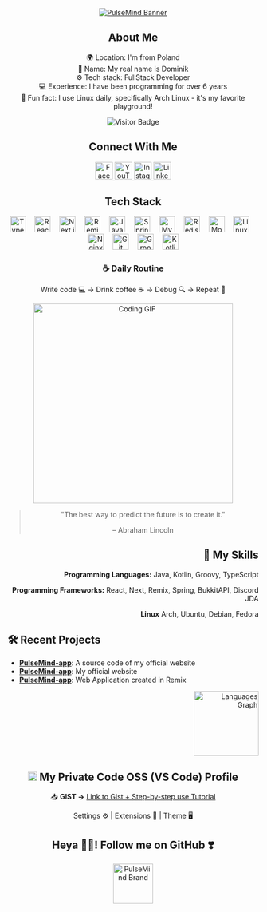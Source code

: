 <!-- Hello Banner -->
<div align="center">
  <a href="https://pulsemind.pl" target="_blank">
    <img src="https://pulsemind.pl/image/BANNER.png" alt="PulseMind Banner" />
  </a>
</div>

<!-- About Me -->
<div align="center">
  <h2>About Me</h2>
  
  🌍 Location: I'm from Poland  
  🪪 Name: My real name is Dominik  
  ⚙️ Tech stack: FullStack Developer  
  💻 Experience: I have been programming for over 6 years  
  🐧 Fun fact: I use Linux daily, specifically Arch Linux - it's my favorite playground!
  
  <img src="https://visitor-badge.laobi.icu/badge?page_id=PulseMind.PulseMind" alt="Visitor Badge" />
</div>

<!-- Media -->
<div align="center">
  <h2>Connect With Me</h2>
  
<a href="https://facebook.com/PulseMindPL" target="_blank">
  <img src="https://img.shields.io/badge/Facebook-%231877F2.svg?style=for-the-badge&logo=facebook&logoColor=white" height="35" alt="Facebook" />
</a>
<a href="https://youtube.com/@PulseMindPL" target="_blank">
  <img src="https://img.shields.io/badge/Youtube-%23FF0000.svg?style=for-the-badge&logo=youtube&logoColor=white" height="35" alt="YouTube" />
</a>
<a href="https://instagram.com/PulseMindPL" target="_blank">
  <img src="https://img.shields.io/badge/Instagram-%23E4405F.svg?style=for-the-badge&logo=instagram&logoColor=white" height="35" alt="Instagram" />
</a>
<a href="https://www.linkedin.com/in/pulsemind/" target="_blank">
  <img src="https://img.shields.io/badge/LinkedIn-%230077B5.svg?style=for-the-badge&logo=linkedin&logoColor=white" height="35" alt="LinkedIn" />
</a>
</div>

<!-- Tech Stack -->
<div align="center">
  <h2>Tech Stack</h2>
  
<img src="https://cdn.jsdelivr.net/gh/devicons/devicon/icons/typescript/typescript-original.svg" height="32" alt="TypeScript" title="TypeScript" />
<img width="10" />
<img src="https://cdn.jsdelivr.net/gh/devicons/devicon/icons/react/react-original.svg" height="32" alt="React" title="React" />
<img width="10" />
<img src="https://cdn.jsdelivr.net/gh/devicons/devicon/icons/nextjs/nextjs-original-wordmark.svg" height="32" alt="Next.js" title="Next.js" />
<img width="10" />
<img src="https://cdn.jsdelivr.net/npm/simple-icons@v8/icons/remix.svg" height="32" alt="Remix" title="Remix" />
<img width="10" />
<img src="https://cdn.jsdelivr.net/gh/devicons/devicon/icons/java/java-original.svg" height="32" alt="Java" title="Java" />
<img width="10" />
<img src="https://cdn.jsdelivr.net/gh/devicons/devicon/icons/spring/spring-original.svg" height="32" alt="Spring" title="Spring" />
<img width="10" />
<img src="https://cdn.jsdelivr.net/gh/devicons/devicon/icons/mysql/mysql-original.svg" height="32" alt="MySQL" title="MySQL" />
<img width="10" />
<img src="https://cdn.jsdelivr.net/gh/devicons/devicon/icons/redis/redis-original.svg" height="32" alt="Redis" title="Redis" />
<img width="10" />
<img src="https://cdn.jsdelivr.net/gh/devicons/devicon/icons/mongodb/mongodb-original.svg" height="32" alt="MongoDB" title="MongoDB" />
<img width="10" />
<img src="https://cdn.jsdelivr.net/gh/devicons/devicon/icons/linux/linux-original.svg" height="32" alt="Linux" title="Linux" />
<img width="10" />
<img src="https://cdn.jsdelivr.net/gh/devicons/devicon/icons/nginx/nginx-original.svg" height="32" alt="Nginx" title="Nginx" />
<img width="10" />
<img src="https://cdn.jsdelivr.net/gh/devicons/devicon/icons/git/git-original.svg" height="32" alt="Git" title="Git" />
<img width="10" />
<img src="https://cdn.jsdelivr.net/gh/devicons/devicon/icons/groovy/groovy-original.svg" height="32" alt="Groovy" title="Groovy" />
<img width="10" />
<img src="https://cdn.jsdelivr.net/gh/devicons/devicon/icons/kotlin/kotlin-original.svg" height="32" alt="Kotlin" title="Kotlin" />
</div>

<!-- Daily Routine -->
<div align="center">
  <h3>☕ Daily Routine</h3>
  <p>Write code 💻 → Drink coffee ☕ → Debug 🔍 → Repeat 🔄</p>
</div>

<!-- Coding GIF -->
<div align="center">
  <img src="https://media.giphy.com/media/qgQUggAC3Pfv687qPC/giphy.gif" width="400" alt="Coding GIF" />
</div>

<!-- Quote -->
<div align="center">
  <blockquote>
    <p>"The best way to predict the future is to create it."</p>
    <footer>– Abraham Lincoln</footer>
  </blockquote>
</div>

<!-- Skills -->
<div align="right">
  <h2>🎨 My Skills</h2>

**Programming Languages:** Java, Kotlin, Groovy, TypeScript

**Programming Frameworks:** React, Next, Remix, Spring, BukkitAPI, Discord JDA

**Linux** Arch, Ubuntu, Debian, Fedora

</div>

<!-- Projects -->
<h2>🛠️ Recent Projects</h2>

- **[PulseMind-app](https://github.com/PulseMind/pulsemind-app)**: A source code of my official website
- **[PulseMind-app](https://github.com/PulseMind/pulsemind-app)**: My official website
- **[PulseMind-app](https://github.com/PulseMind/pulsemind-app)**: Web Application created in Remix

<!-- Stats -->
<div align="right">
  <a href="#">
    <img src="https://github-readme-stats.vercel.app/api/top-langs?username=PulseMind&locale=en&hide_title=false&layout=compact&card_width=280&langs_count=5&theme=tokyonight&hide_border=false" height="130" alt="Languages Graph" />
  </a>
</div>

<!-- Code OSS Configuration -->
<div align="center">
  <h2><img src="https://cdn.jsdelivr.net/gh/devicons/devicon/icons/vscode/vscode-original.svg" alt="VS Code Logo" width="18" /> My Private Code OSS (VS Code) Profile</h2>

📥 **GIST →** [Link to Gist + Step-by-step use Tutorial](https://gist.github.com/PulseMind/1bf125b8d32583d902c55d501bfbea9a)

Settings ⚙️ | Extensions 🧩 | Theme 🖥️

</div>

<!-- Follow Me -->
<div align="center">
  <h2>Heya 👋🏻! Follow me on GitHub ❣️</h2>
    <a href="https://pulsemind.pl" target="_blank">
    <img src="https://pulsemind.pl/image/BRAND.png" width="80" alt="PulseMind Brand" />
  </a>
</div>
